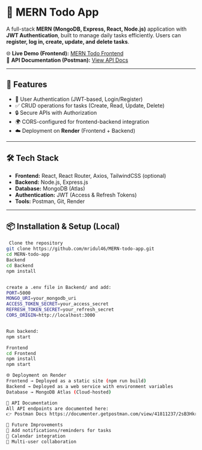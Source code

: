 # 📝 MERN Todo App

A full-stack **MERN (MongoDB, Express, React, Node.js)** application with **JWT Authentication**, built to manage daily tasks efficiently. Users can **register, log in, create, update, and delete tasks**.  

🌐 **Live Demo (Frontend):** [MERN Todo Frontend](https://mern-todo-app-frontend-ln7g.onrender.com/login)  
📄 **API Documentation (Postman):** [View API Docs](https://documenter.getpostman.com/view/41811237/2sB3Hkr1Fn)  

---

## 🚀 Features
- 🔑 User Authentication (JWT-based, Login/Register)  
- ✅ CRUD operations for tasks (Create, Read, Update, Delete)  
- 🔒 Secure APIs with Authorization  
- 🌍 CORS-configured for frontend-backend integration  
- ☁️ Deployment on **Render** (Frontend + Backend)  

---

## 🛠️ Tech Stack
- **Frontend:** React, React Router, Axios, TailwindCSS (optional)  
- **Backend:** Node.js, Express.js  
- **Database:** MongoDB (Atlas)  
- **Authentication:** JWT (Access & Refresh Tokens)  
- **Tools:** Postman, Git, Render  

---

## 📦 Installation & Setup (Local)

```bash
 Clone the repository
git clone https://github.com/mridul46/MERN-todo-app.git
cd MERN-todo-app
Backend
cd Backend
npm install


create a .env file in Backend/ and add:
PORT=5000
MONGO_URI=your_mongodb_uri
ACCESS_TOKEN_SECRET=your_access_secret
REFRESH_TOKEN_SECRET=your_refresh_secret
CORS_ORIGIN=http://localhost:3000


Run backend:
npm start

Frontend
cd Frontend
npm install
npm start

🌐 Deployment on Render
Frontend → Deployed as a static site (npm run build)
Backend → Deployed as a web service with environment variables
Database → MongoDB Atlas (Cloud-hosted)

📖 API Documentation
All API endpoints are documented here:
👉 Postman Docs https://documenter.getpostman.com/view/41811237/2sB3Hkr1Fn

📌 Future Improvements
🔔 Add notifications/reminders for tasks
📅 Calendar integration
👥 Multi-user collaboration
